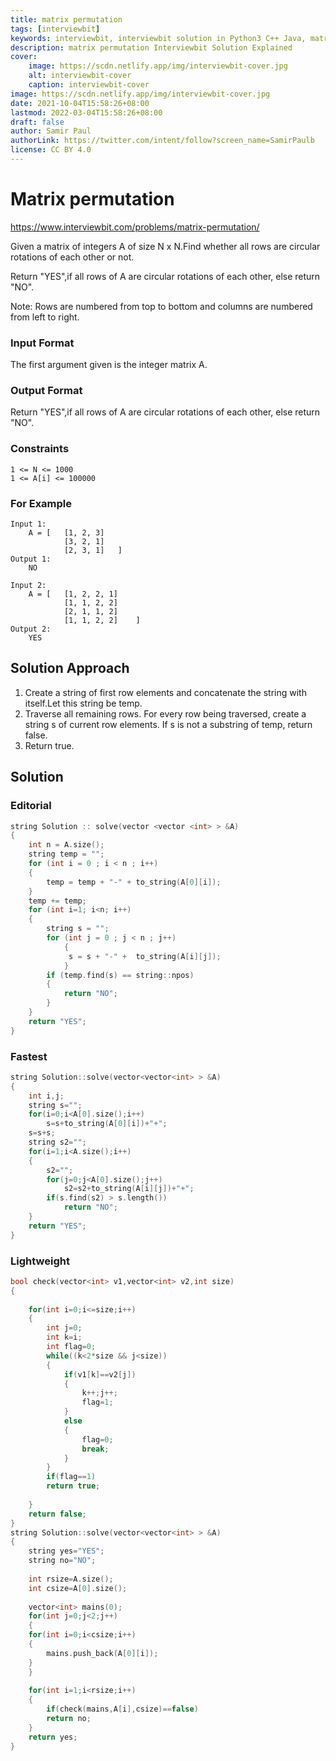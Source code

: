 ```yaml
---
title: matrix permutation
tags: [interviewbit]
keywords: interviewbit, interviewbit solution in Python3 C++ Java, matrix permutation solution
description: matrix permutation Interviewbit Solution Explained
cover:
    image: https://scdn.netlify.app/img/interviewbit-cover.jpg
    alt: interviewbit-cover
    caption: interviewbit-cover
image: https://scdn.netlify.app/img/interviewbit-cover.jpg
date: 2021-10-04T15:58:26+08:00
lastmod: 2022-03-04T15:58:26+08:00
draft: false
author: Samir Paul
authorLink: https://twitter.com/intent/follow?screen_name=SamirPaulb
license: CC BY 4.0
---
```


# Matrix permutation

https://www.interviewbit.com/problems/matrix-permutation/

Given a matrix of integers A of size N x N.Find whether all rows are circular rotations of each other or not.

Return "YES",if all rows of A are circular rotations of each other, else return "NO".

Note: Rows are numbered from top to bottom and columns are numbered from left to right.

### Input Format

The first argument given is the integer matrix A.

### Output Format

Return "YES",if all rows of A are circular rotations of each other, else return "NO".

### Constraints
```
1 <= N <= 1000
1 <= A[i] <= 100000
```
### For Example
```
Input 1:
    A = [   [1, 2, 3]
            [3, 2, 1]
            [2, 3, 1]   ]
Output 1:
    NO

Input 2:
    A = [   [1, 2, 2, 1]
            [1, 1, 2, 2]
            [2, 1, 1, 2]    
            [1, 1, 2, 2]    ]
Output 2:
    YES
```
## Solution Approach

1. Create a string of first row elements and concatenate the string with itself.Let this string be temp.
2. Traverse all remaining rows. For every row being traversed, create a string s of current row elements. If s is not a substring of temp, return false.
3. Return true.

## Solution
### Editorial
```cpp
string Solution :: solve(vector <vector <int> > &A)
{
    int n = A.size();
    string temp = "";
    for (int i = 0 ; i < n ; i++)
    {
        temp = temp + "-" + to_string(A[0][i]);
    }
    temp += temp;
    for (int i=1; i<n; i++)
    {
        string s = "";
        for (int j = 0 ; j < n ; j++)
            {
             s = s + "-" +  to_string(A[i][j]);
            }
        if (temp.find(s) == string::npos)
        {
            return "NO";
        }
    }
    return "YES";
}
```

### Fastest
```cpp
string Solution::solve(vector<vector<int> > &A) 
{
    int i,j;
    string s="";
    for(i=0;i<A[0].size();i++)
        s=s+to_string(A[0][i])+"+";
    s=s+s;
    string s2="";
    for(i=1;i<A.size();i++)
    {
        s2="";
        for(j=0;j<A[0].size();j++)
            s2=s2+to_string(A[i][j])+"+";
        if(s.find(s2) > s.length())
            return "NO";
    }
    return "YES";
}
```

### Lightweight
```cpp
bool check(vector<int> v1,vector<int> v2,int size)
{
    
    for(int i=0;i<=size;i++)
    {
        int j=0;
        int k=i;
        int flag=0;
        while((k<2*size && j<size))
        {
            if(v1[k]==v2[j])
            {
                k++;j++;
                flag=1;
            }
            else
            {
                flag=0;
                break;
            }
        }
        if(flag==1)
        return true;
        
    }
    return false;
}
string Solution::solve(vector<vector<int> > &A) 
{
    string yes="YES";
    string no="NO";
    
    int rsize=A.size();
    int csize=A[0].size();
    
    vector<int> mains(0);
    for(int j=0;j<2;j++)
    {
    for(int i=0;i<csize;i++)
    {
        mains.push_back(A[0][i]);
    }
    }
    
    for(int i=1;i<rsize;i++)
    {
        if(check(mains,A[i],csize)==false)
        return no;
    }
    return yes;
}
```



